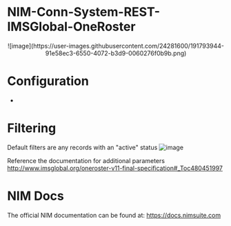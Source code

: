 # NIM-Conn-System-REST-IMSGlobal-OneRoster

<p align="center">
  ![image](https://user-images.githubusercontent.com/24281600/191793944-91e58ec3-6550-4072-b3d9-0060276f0b9b.png)
</p>

# Configuration
- 

# Filtering
Default filters are any records with an "active" status
![image](https://user-images.githubusercontent.com/24281600/168872696-c211abdb-af4d-4fb5-975a-99b2911a1332.png)

Reference the documentation for additional parameters
http://www.imsglobal.org/oneroster-v11-final-specification#_Toc480451997

# NIM Docs
The official NIM documentation can be found at: https://docs.nimsuite.com

